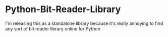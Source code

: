 # Python-Bit-Reader-Library
I'm releasing this as a standalone library because it's really annoying to find any sort of bit reader library online for Python
